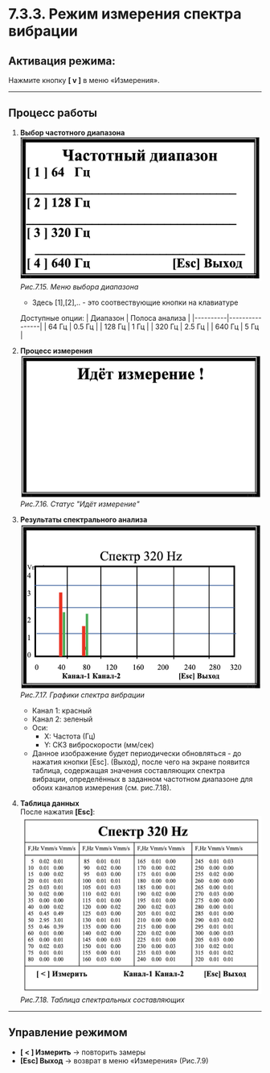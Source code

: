 # 7.3.3. Режим измерения спектра вибрации

## **Активация режима:**  
Нажмите кнопку **[ v ]** в меню «Измерения».

---

## Процесс работы
1. **Выбор частотного диапазона**  
   ![](image-2.png)  
   *Рис.7.15. Меню выбора диапазона*  

   - Здесь [1],[2],.. - это соотвествующие кнопки на клавиатуре
  
   Доступные опции:
   | Диапазон | Полоса анализа |
   |----------|----------------|
   | 64 Гц    | 0.5 Гц         |
   | 128 Гц   | 1 Гц           |
   | 320 Гц   | 2.5 Гц         |
   | 640 Гц   | 5 Гц           |

2. **Процесс измерения**  
   ![](image-3.png)  
   *Рис.7.16. Статус "Идёт измерение"*

3. **Результаты спектрального анализа**  
   ![](image-4.png)  
   *Рис.7.17. Графики спектра вибрации*  
   - Канал 1: красный
   - Канал 2: зеленый
   - Оси:
     - X: Частота (Гц)
     - Y: СКЗ виброскорости (мм/сек)
   - Данное изображение будет периодически обновляться - до нажатия кнопки [Esc]. 
(Выход), после чего на экране появится таблица, содержащая значения составляющих 
спектра вибрации,  определённых в заданном частотном диапазоне  для  обоих  каналов измерения (см. рис.7.18).

4. **Таблица данных**  
   После нажатия **[Esc]**:  
   ![](image-5.png)  
   *Рис.7.18. Таблица спектральных составляющих*

---

## Управление режимом
- **[ < ] Измерить** → повторить замеры
- **[Esc] Выход** → возврат в меню «Измерения» (Рис.7.9)

